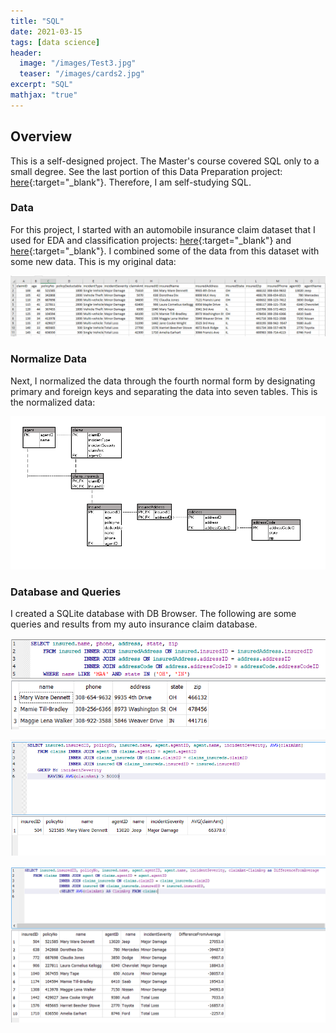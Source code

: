 ```yaml
---
title: "SQL"
date: 2021-03-15
tags: [data science]
header:
  image: "/images/Test3.jpg"
  teaser: "/images/cards2.jpg"
excerpt: "SQL"
mathjax: "true"
---
```


## Overview

This is a self-designed project.  The Master's course covered SQL only to a small degree. See the last portion of this Data Preparation project: [here](https://marydonovanmartello.github.io/DataPreparation/){:target="_blank"}.   Therefore, I am self-studying SQL. 

### Data

For this project, I started with an automobile insurance claim dataset that I used for EDA and classification projects: [here](https://marydonovanmartello.github.io/EDAHypoth/){:target="_blank"}  and [here](https://marydonovanmartello.github.io/InsuranceFraud-Python/){:target="_blank"}.  I combined some of the data from this dataset with some new data.  This is my original data:

![excel](/images/SQL/excel.PNG)


### Normalize Data

Next, I normalized the data through the fourth normal form by designating primary and foreign keys and separating the data into seven tables.  This is the normalized data:

![ERD](/images/SQL/ERD.PNG)

### Database and Queries

I created a SQLite database with DB Browser.  The following are some queries and results from my auto insurance claim database.

![Exec](/images/SQL/joinLikeIn.PNG)

![Exec](/images/SQL/joinHaving.PNG)

![Exec](/images/SQL/joinSubquery.PNG)




